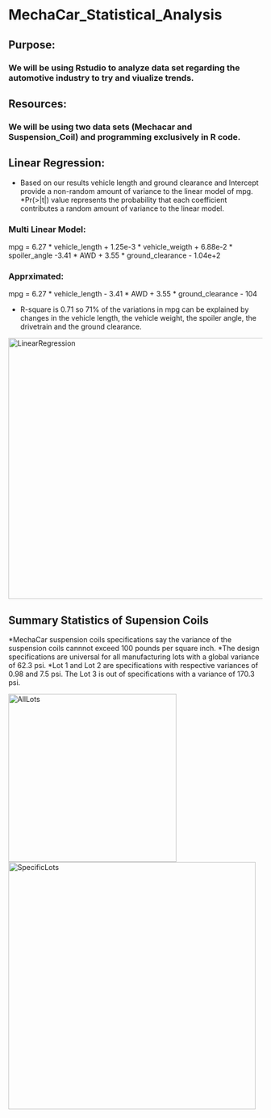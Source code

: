# MechaCar_Statistical_Analysis

## Purpose:
### We will be using Rstudio to analyze data set regarding the automotive industry to try and viualize trends.

## Resources:
### We will be using two data sets (Mechacar and Suspension_Coil) and programming exclusively in R code. 

## Linear Regression:
* Based on our results vehicle length and ground clearance and Intercept provide a non-random amount of variance to the linear model of mpg.
*Pr(>|t|) value represents the probability that each coefficient contributes a random amount of variance to the linear model.
### Multi Linear Model:
mpg = 6.27 * vehicle_length + 1.25e-3 * vehicle_weigth + 6.88e-2 * spoiler_angle -3.41 * AWD + 3.55 * ground_clearance - 1.04e+2
### Apprximated:
mpg = 6.27 * vehicle_length - 3.41 * AWD + 3.55 * ground_clearance - 104

* R-square is 0.71 so 71% of the variations in mpg can be explained by changes in the vehicle length, the vehicle weight, the spoiler angle, the drivetrain and the ground clearance.

<img width="517" alt="LinearRegression" src="https://user-images.githubusercontent.com/82114481/132247217-29f1e06e-3043-43b7-ba4c-fbf572715847.png">

## Summary Statistics of Supension Coils
*MechaCar suspension coils specifications say the variance of the suspension coils cannnot exceed 100 pounds per square inch.
*The design specifications are universal for all manufacturing lots with a global variance of 62.3 psi.
*Lot 1 and Lot 2 are specifications with respective variances of 0.98 and 7.5 psi. The Lot 3 is out of specifications with a variance of 170.3 psi.

<img width="333" alt="AllLots" src="https://user-images.githubusercontent.com/82114481/132247684-4ed20a1d-9726-4d94-bda8-e8e5a22098b7.png">

<img width="490" alt="SpecificLots" src="https://user-images.githubusercontent.com/82114481/132247692-7a93f365-5790-4548-bdae-1c8bc193d90f.png">


